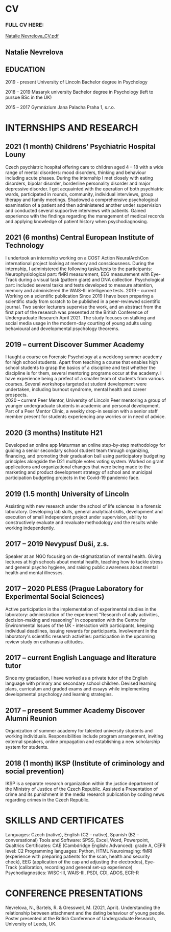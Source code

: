 # CV
### FULL CV HERE:
[Natalie Nevrelova_CV.pdf](https://github.com/natalienevrelova/natalienevrelova.github.io/files/7122293/Natalie.Nevrelova_CV.pdf)
## Natalie Nevrelova 
## EDUCATION
2019 - present	University of Lincoln Bachelor degree in Psychology

2018 – 2019	Masaryk university Bachelor degree in Psychology (left to pursue BSc in the UK)

2015 – 2017 	Gymnázium Jana Palacha Praha 1, s.r.o.

# INTERNSHIPS AND RESEARCH 
## 2021 (1 month) Childrens’ Psychiatric Hospital Louny
Czech psychiatric hospital offering care to children aged 4 – 18 with a wide range of mental disorders: mood disorders, thinking and behaviour including acute phases. During the internship I met closely with eating disorders, bipolar disorder, borderline personality disorder and major depressive disorder. I got acquainted with the operation of both psychiatric wards, participated in rounds, community, individual interviews, group therapy and family meetings. Shadowed a comprehensive psychological examination of a patient and then administered another under supervision and conducted several supportive interviews with patients. Gained experience with the findings regarding the management of medical records and applying knowledge of patient history when psychodiagnosing. 

## 2021 (6 months) Central European Institute of Technology 
I undertook an internship working on a COST Action NeuralArchCon international project looking at memory and consciousness. During the internship, I administered the following tasks/tests to the participants: Neurophysiological part: fMRI measurement, EEG measurement with Eye-Track during a visual task (pattern glare) and DNA collection. Psychological part: included several tasks and tests developed to measure attention, memory and administered the WAIS-III intelligence tests. 
2019 – current Working on a scientific publication
Since 2019 I have been preparing a scientific study from scratch to be published in a peer-reviewed scientific journal. Two senior lecturers supervise the work, and an abstract from the first part of the research was presented at the British Conference of Undergraduate Research April 2021. The study focuses on stalking and social media usage in the modern-day courting of young adults using behavioural and developmental psychology theorems. 

## 2019 – current Discover Summer Academy 
I taught a course on Forensic Psychology at a weeklong summer academy for high school students. Apart from teaching a course that enables high school students to grasp the basics of a discipline and test whether the discipline is for them, several mentoring programs occur at the academy. I have experience being a prefect of a smaller team of students from various courses. Several workshops targeted at student development were undertaken, including burnout syndrome, mental health and career prospects.  
2020 – current Peer Mentor, University of Lincoln
Peer mentoring a group of younger undergraduate students in academic and personal development. Part of a Peer Mentor Clinic, a weekly drop-in session with a senior staff member present for students experiencing any worries or in need of advice. 

## 2020 (3 months) Institute H21
Developed an online app Maturman an online step-by-step methodology for guiding a senior secondary school student team through organizing, financing, and promoting their graduation ball using participatory budgeting principles alongside the D21 multiple votes voting system. Worked on grant applications and organizational changes that were being made to the marketing and product development strategy of school and municipal participation budgeting projects in the Covid-19 pandemic face. 

## 2019 (1.5 month) University of Lincoln 
Assisting with new research under the school of life sciences in a forensic laboratory. Developing lab skills, general analytical skills, development and execution of small independent project under supervision, ability to constructively evaluate and revaluate methodology and the results while working independently. 

## 2017 – 2019 Nevypusť Duši, z.s. 
Speaker at an NGO focusing on de-stigmatization of mental health. Giving lectures at high schools about mental health, teaching how to tackle stress and general psycho hygiene, and raising public awareness about mental health and mental illnesses. 

## 2017 – 2020 PLESS (Prague Laboratory for Experimental Social Sciences) 
Active participation in the implementation of experimental studies in the laboratory: administration of the experiment "Research of daily activities, decision-making and reasoning" in cooperation with the Centre for Environmental Issues of the UK - interaction with participants, keeping individual deadlines, issuing rewards for participants. Involvement in the laboratory's scientific research activities: participation in the upcoming review study on euthanasia attitudes. 

## 2017 – current English Language and literature tutor 
Since my graduation, I have worked as a private tutor of the English language with primary and secondary school children. Devised learning plans, curriculum and graded exams and essays while implementing developmental psychology and learning strategies. 

## 2017 – present Summer Academy Discover Alumni Reunion 
Organization of summer academy for talented university students and working individuals. Responsibilities include program arrangement, inviting external speakers, online propagation and establishing a new scholarship system for students. 

## 2018 (1 month) IKSP (Institute of criminology and social prevention) 
IKSP is a separate research organization within the justice department of the Ministry of Justice of the Czech Republic. Assisted a Presentation of crime and its punishment in the media research publication by coding news regarding crimes in the Czech Republic. 

# SKILLS AND CERTIFICATES
Languages: Czech (native), English (C2 – native), Spanish (B2 – conversational)
Tools and Software: SPSS, Excel, Word, Powerpoint, Qualtrics
Certificates: CAE (Cambdridge English: Advanced): grade A, CEFR level: C2
Programming languages: Python, HTML
Neuroimaging: fMRI (experience with preparing patients for the scan, health and security check), EEG (application of the cap and adjusting the electrodes), Eye-Track (calibration, recording and general set-up experience)
Psychodiagnostics: WISC-III, WAIS-III, PSDI, CDI, ADOS, ECR-R

# CONFERENCE PRESENTATIONS
Nevrelova, N., Bartels, R. & Gresswell, M. (2021, April). Understanding the relationship between attachment and the dating behaviour of young people. Poster presented at the British Conference of Undergraduate Research, University of Leeds, UK.



